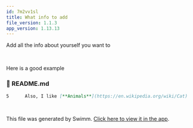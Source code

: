 ```yaml
---
id: 7m2vv1sl
title: What info to add
file_version: 1.1.3
app_version: 1.13.13
---
```


Add all the info about yourself you want to

<br/>

Here is a good example
<!-- NOTE-swimm-snippet: the lines below link your snippet to Swimm -->
### 📄 README.md
```markdown
5      Also, I like [**Animals**](https://en.wikipedia.org/wiki/Cat)
```

<br/>

This file was generated by Swimm. [Click here to view it in the app](https://app.swimm.io/repos/Z2l0aHViJTNBJTNBSGVsbG8td29ybGQlM0ElM0FFcmljczIwNg==/docs/7m2vv1sl).
